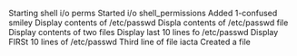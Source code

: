 Starting shell i/o perms
Started i/o shell_permissions
Added 1-confused smiley
Display contents of /etc/passwd
Displa  contents of /etc/passwd file
Display contents of two files
Display last 10 lines fo /etc/passwd
Display FIRSt 10 lines of /etc/passwd
Third line of file iacta
Created a file
